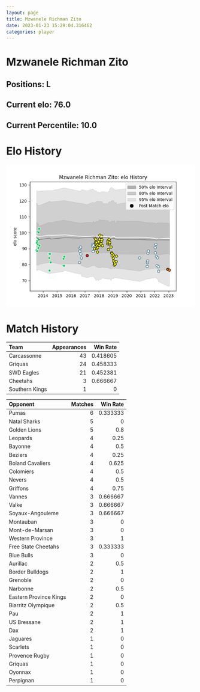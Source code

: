 ```yaml
---  
layout: page  
title: Mzwanele Richman Zito  
date: 2023-01-23 15:29:04.316462  
categories: player  
---
```

# Mzwanele Richman Zito

## Positions: L

## Current elo: 76.0

## Current Percentile: 10.0

# Elo History


![elo history](history_MzwaneleRichmanZito.png)
# Match History


| Team           |   Appearances |   Win Rate |
|:---------------|--------------:|-----------:|
| Carcassonne    |            43 |   0.418605 |
| Griquas        |            24 |   0.458333 |
| SWD Eagles     |            21 |   0.452381 |
| Cheetahs       |             3 |   0.666667 |
| Southern Kings |             1 |   0        |

| Opponent               |   Matches |   Win Rate |
|:-----------------------|----------:|-----------:|
| Pumas                  |         6 |   0.333333 |
| Natal Sharks           |         5 |   0        |
| Golden Lions           |         5 |   0.8      |
| Leopards               |         4 |   0.25     |
| Bayonne                |         4 |   0.5      |
| Beziers                |         4 |   0.25     |
| Boland Cavaliers       |         4 |   0.625    |
| Colomiers              |         4 |   0.5      |
| Nevers                 |         4 |   0.5      |
| Griffons               |         4 |   0.75     |
| Vannes                 |         3 |   0.666667 |
| Valke                  |         3 |   0.666667 |
| Soyaux-Angouleme       |         3 |   0.666667 |
| Montauban              |         3 |   0        |
| Mont-de-Marsan         |         3 |   0        |
| Western Province       |         3 |   1        |
| Free State Cheetahs    |         3 |   0.333333 |
| Blue Bulls             |         3 |   0        |
| Aurillac               |         2 |   0.5      |
| Border Bulldogs        |         2 |   1        |
| Grenoble               |         2 |   0        |
| Narbonne               |         2 |   0.5      |
| Eastern Province Kings |         2 |   0        |
| Biarritz Olympique     |         2 |   0.5      |
| Pau                    |         2 |   1        |
| US Bressane            |         2 |   1        |
| Dax                    |         2 |   1        |
| Jaguares               |         1 |   0        |
| Scarlets               |         1 |   0        |
| Provence Rugby         |         1 |   0        |
| Griquas                |         1 |   0        |
| Oyonnax                |         1 |   0        |
| Perpignan              |         1 |   0        |
